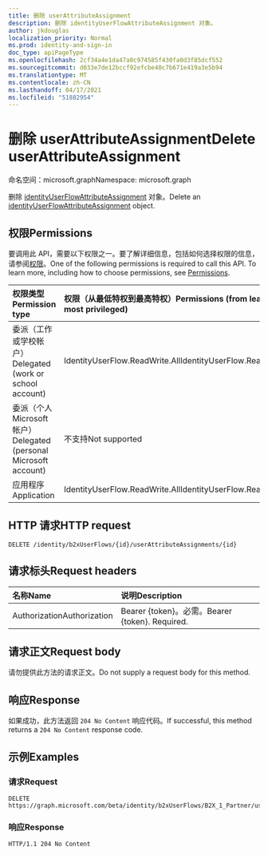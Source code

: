 ```yaml
---
title: 删除 userAttributeAssignment
description: 删除 identityUserFlowAttributeAssignment 对象。
author: jkdouglas
localization_priority: Normal
ms.prod: identity-and-sign-in
doc_type: apiPageType
ms.openlocfilehash: 2cf34a4e1da47a0c974585f430fa0d3f85dcf552
ms.sourcegitcommit: d033e7de12bccf92efcbe40c7b671e419a3e5b94
ms.translationtype: MT
ms.contentlocale: zh-CN
ms.lasthandoff: 04/17/2021
ms.locfileid: "51882954"
---
```

# <a name="delete-userattributeassignment"></a><span data-ttu-id="3e07a-103">删除 userAttributeAssignment</span><span class="sxs-lookup"><span data-stu-id="3e07a-103">Delete userAttributeAssignment</span></span>

<span data-ttu-id="3e07a-104">命名空间：microsoft.graph</span><span class="sxs-lookup"><span data-stu-id="3e07a-104">Namespace: microsoft.graph</span></span>

<span data-ttu-id="3e07a-105">删除 [identityUserFlowAttributeAssignment](../resources/identityuserflowattributeassignment.md) 对象。</span><span class="sxs-lookup"><span data-stu-id="3e07a-105">Delete an [identityUserFlowAttributeAssignment](../resources/identityuserflowattributeassignment.md) object.</span></span>

## <a name="permissions"></a><span data-ttu-id="3e07a-106">权限</span><span class="sxs-lookup"><span data-stu-id="3e07a-106">Permissions</span></span>

<span data-ttu-id="3e07a-p101">要调用此 API，需要以下权限之一。要了解详细信息，包括如何选择权限的信息，请参阅[权限](/graph/permissions-reference)。</span><span class="sxs-lookup"><span data-stu-id="3e07a-p101">One of the following permissions is required to call this API. To learn more, including how to choose permissions, see [Permissions](/graph/permissions-reference).</span></span>

|<span data-ttu-id="3e07a-109">权限类型</span><span class="sxs-lookup"><span data-stu-id="3e07a-109">Permission type</span></span>|<span data-ttu-id="3e07a-110">权限（从最低特权到最高特权）</span><span class="sxs-lookup"><span data-stu-id="3e07a-110">Permissions (from least to most privileged)</span></span>|
|:---|:---|
|<span data-ttu-id="3e07a-111">委派（工作或学校帐户）</span><span class="sxs-lookup"><span data-stu-id="3e07a-111">Delegated (work or school account)</span></span>|<span data-ttu-id="3e07a-112">IdentityUserFlow.ReadWrite.All</span><span class="sxs-lookup"><span data-stu-id="3e07a-112">IdentityUserFlow.ReadWrite.All</span></span>|
|<span data-ttu-id="3e07a-113">委派（个人 Microsoft 帐户）</span><span class="sxs-lookup"><span data-stu-id="3e07a-113">Delegated (personal Microsoft account)</span></span>|<span data-ttu-id="3e07a-114">不支持</span><span class="sxs-lookup"><span data-stu-id="3e07a-114">Not supported</span></span>|
|<span data-ttu-id="3e07a-115">应用程序</span><span class="sxs-lookup"><span data-stu-id="3e07a-115">Application</span></span>|<span data-ttu-id="3e07a-116">IdentityUserFlow.ReadWrite.All</span><span class="sxs-lookup"><span data-stu-id="3e07a-116">IdentityUserFlow.ReadWrite.All</span></span>|

## <a name="http-request"></a><span data-ttu-id="3e07a-117">HTTP 请求</span><span class="sxs-lookup"><span data-stu-id="3e07a-117">HTTP request</span></span>

<!-- {
  "blockType": "ignored"
}
-->

``` http
DELETE /identity/b2xUserFlows/{id}/userAttributeAssignments/{id}
```

## <a name="request-headers"></a><span data-ttu-id="3e07a-118">请求标头</span><span class="sxs-lookup"><span data-stu-id="3e07a-118">Request headers</span></span>

|<span data-ttu-id="3e07a-119">名称</span><span class="sxs-lookup"><span data-stu-id="3e07a-119">Name</span></span>|<span data-ttu-id="3e07a-120">说明</span><span class="sxs-lookup"><span data-stu-id="3e07a-120">Description</span></span>|
|:---|:---|
|<span data-ttu-id="3e07a-121">Authorization</span><span class="sxs-lookup"><span data-stu-id="3e07a-121">Authorization</span></span>|<span data-ttu-id="3e07a-p102">Bearer {token}。必需。</span><span class="sxs-lookup"><span data-stu-id="3e07a-p102">Bearer {token}. Required.</span></span>|

## <a name="request-body"></a><span data-ttu-id="3e07a-124">请求正文</span><span class="sxs-lookup"><span data-stu-id="3e07a-124">Request body</span></span>

<span data-ttu-id="3e07a-125">请勿提供此方法的请求正文。</span><span class="sxs-lookup"><span data-stu-id="3e07a-125">Do not supply a request body for this method.</span></span>

## <a name="response"></a><span data-ttu-id="3e07a-126">响应</span><span class="sxs-lookup"><span data-stu-id="3e07a-126">Response</span></span>

<span data-ttu-id="3e07a-127">如果成功，此方法返回 `204 No Content` 响应代码。</span><span class="sxs-lookup"><span data-stu-id="3e07a-127">If successful, this method returns a `204 No Content` response code.</span></span>

## <a name="examples"></a><span data-ttu-id="3e07a-128">示例</span><span class="sxs-lookup"><span data-stu-id="3e07a-128">Examples</span></span>

### <a name="request"></a><span data-ttu-id="3e07a-129">请求</span><span class="sxs-lookup"><span data-stu-id="3e07a-129">Request</span></span>

<!-- {
  "blockType": "request",
  "name": "delete_userattributeassignments_from_b2xidentityuserflow"
}
-->

``` http
DELETE https://graph.microsoft.com/beta/identity/b2xUserFlows/B2X_1_Partner/userAttributeAssignments/City
```

### <a name="response"></a><span data-ttu-id="3e07a-130">响应</span><span class="sxs-lookup"><span data-stu-id="3e07a-130">Response</span></span>

<!-- {
  "blockType": "response",
  "truncated": true
}
-->

``` http
HTTP/1.1 204 No Content
```
